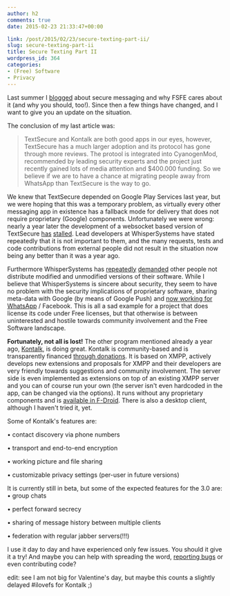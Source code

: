 ```yaml
---
author: h2
comments: true
date: 2015-02-23 21:33:47+00:00

link: /post/2015/02/23/secure-texting-part-ii/
slug: secure-texting-part-ii
title: Secure Texting Part II
wordpress_id: 364
categories:
- (Free) Software
- Privacy
---
```


Last summer I [blogged](/post/2014/06/25/secure-texting-and-why-fsfe-cares/) about secure messaging and why FSFE cares about it (and why you should, too!). Since then a few things have changed, and I want to give you an update on the situation.<!-- more -->

The conclusion of my last article was:



<blockquote>TextSecure and Kontalk are both good apps in our eyes, however, TextSecure has a much larger adoption and its protocol has gone through more reviews. The protool is integrated into CyanogenMod, recommended by leading security experts and the project just recently gained lots of media attention and $400.000 funding. So we believe if we are to have a chance at migrating people away from WhatsApp than TextSecure is the way to go.</blockquote>



We knew that TextSecure depended on Google Play Services last year, but we were hoping that this was a temporary problem, as virtually every other messaging app in existence has a fallback mode for delivery that does not require proprietary (Google) components. Unfortunately we were wrong: nearly a year later the development of a websocket based version of TextSecure [has](https://github.com/WhisperSystems/TextSecure/issues/1000#issuecomment-68592064) [stalled](https://github.com/WhisperSystems/TextSecure/issues/1000#issuecomment-74924059). Lead developers at WhisperSystems have stated repeatedly that it is not important to them, and the many requests, tests and code contributions from external people did not result in the situation now being any better than it was a year ago.

Furthermore WhisperSystems has [repeatedly](https://f-droid.org/forums/topic/flock-secure-contact-and-calendar-syncing-application-for-android/) [demanded](https://github.com/WhisperSystems/TextSecure/issues/1000#issuecomment-61114605) other people not distribute modified and unmodified versions of their software. While I believe that WhisperSystems is sincere about security, they seem to have no problem with the security implications of proprietary software, sharing meta-data with Google (by means of Google Push) and [now working for WhatsApp](https://whispersystems.org/blog/whatsapp/) / Facebook. This is all a sad example for a project that does license its code under Free licenses, but that otherwise is between uninterested and hostile towards community involvement and the Free Software landscape.

**Fortunately, not all is lost!** The other program mentioned already a year ago, [Kontalk](http://kontalk.org/), is doing great. Kontalk is community-based and is transparently financed [through donations](http://kontalk.net). It is based on XMPP, actively develops new extensions and proposals for XMPP and their developers are very friendly towards suggestions and community involvement. The server side is even implemented as extensions on top of an existing XMPP server and you can of course run your own (the server isn't even hardcoded in the app, can be changed via the options). It runs without any proprietary components and is [available in F-Droid](https://f-droid.org/repository/browse/?fdfilter=kontalk&fdid=org.kontalk). There is also a desktop client, although I haven't tried it, yet.

Some of Kontalk's features are:  

 • contact discovery via phone numbers  

 • transport and end-to-end encryption  

 • working picture and file sharing  

 • customizable privacy settings (per-user in future versions)  

  

It is currently still in beta, but some of the expected features for the 3.0 are:
 • group chats  

 • perfect forward secrecy  

 • sharing of message history between multiple clients  

 • federation with regular jabber servers(!!!)  

  

I use it day to day and have experienced only few issues. You should it give it a try! And maybe you can help with spreading the word, [reporting bugs](https://github.com/kontalk/androidclient/issues) or even contributing code?

edit: see I am not big for Valentine's day, but maybe this counts a slightly delayed #ilovefs for Kontalk ;)

